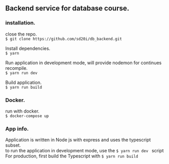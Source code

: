 ## Backend service for database course.  

### installation.
close the repo.  
``$ git clone https://github.com/sd20i/db_backend.git``  

Install dependencies.  
``$ yarn ``  

Run application in development mode, will provide nodemon for continues recompile.  
``$ yarn run dev``  

Build application.  
``$ yarn run build``  

### Docker.  
run with docker.  
``$ docker-compose up``  

### App info.
Application is written in Node js with express and uses the typescript subset.  
to run the application in development mode, use the ``$ yarn run dev `` script  
For production, first build the Typescript with ``$ yarn run build ``  

